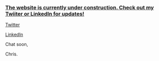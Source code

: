 ### <ins>**The website is currently under construction. Check out my Twiiter or LinkedIn for updates!**</ins>

[Twitter](https://twitter.com/IPvPho)

[LinkedIn](https://www.linkedin.com/in/christopher-randall-%E2%98%81%EF%B8%8F-83a48572/)

Chat soon,

Chris.
